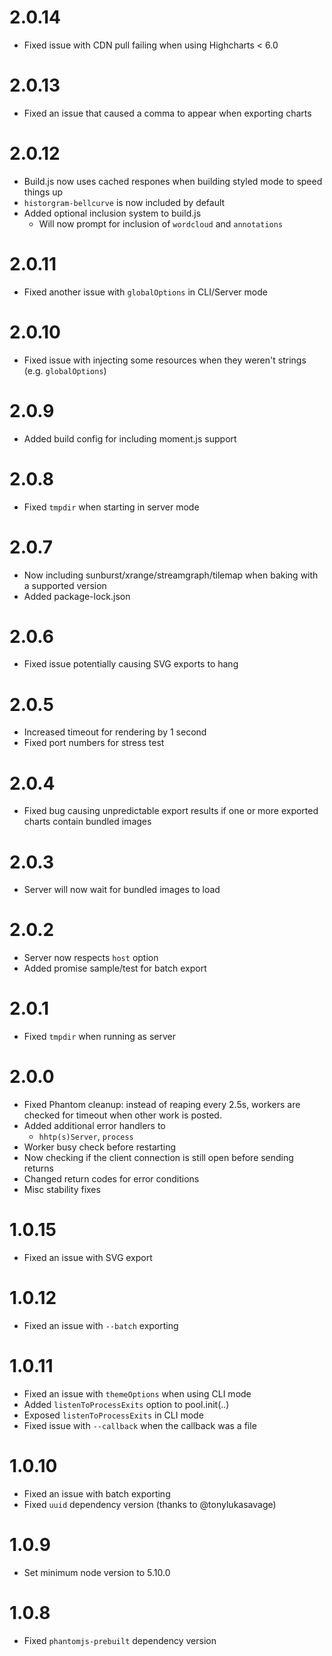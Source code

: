 # 2.0.14

  * Fixed issue with CDN pull failing when using Highcharts < 6.0

# 2.0.13
  
  * Fixed an issue that caused a comma to appear when exporting charts

# 2.0.12
  
  * Build.js now uses cached respones when building styled mode to speed things up
  * `historgram-bellcurve` is now included by default
  * Added optional inclusion system to build.js 
    - Will now prompt for inclusion of `wordcloud` and `annotations`

# 2.0.11

  * Fixed another issue with `globalOptions` in CLI/Server mode

# 2.0.10
  
  * Fixed issue with injecting some resources when they weren't strings (e.g. `globalOptions`)

# 2.0.9
  
  * Added build config for including moment.js support

# 2.0.8
  
  * Fixed `tmpdir` when starting in server mode

# 2.0.7

  * Now including sunburst/xrange/streamgraph/tilemap when baking with a  supported version
  * Added package-lock.json

# 2.0.6
  
  * Fixed issue potentially causing SVG exports to hang

# 2.0.5

  * Increased timeout for rendering by 1 second
  * Fixed port numbers for stress test

# 2.0.4
  
  * Fixed bug causing unpredictable export results if one or more exported
    charts contain bundled images

# 2.0.3

 * Server will now wait for bundled images to load

# 2.0.2
 
 * Server now respects `host` option
 * Added promise sample/test for batch export

# 2.0.1
  
  * Fixed `tmpdir` when running as server

# 2.0.0
  * Fixed Phantom cleanup: instead of reaping every 2.5s, workers are checked for timeout when other work is posted.
  * Added additional error handlers to
    * `hhtp(s)Server`, `process`
  * Worker busy check before restarting
  * Now checking if the client connection is still open before sending returns
  * Changed return codes for error conditions
  * Misc stability fixes

# 1.0.15
  * Fixed an issue with SVG export

# 1.0.12

  * Fixed an issue with `--batch` exporting
  
# 1.0.11

  * Fixed an issue with `themeOptions` when using CLI mode
  * Added `listenToProcessExits` option to pool.init(..)
  * Exposed `listenToProcessExits` in CLI mode
  * Fixed issue with `--callback` when the callback was a file

# 1.0.10

  * Fixed an issue with batch exporting
  * Fixed `uuid` dependency version (thanks to @tonylukasavage)

# 1.0.9
    
  * Set minimum node version to 5.10.0

# 1.0.8
 
 * Fixed `phantomjs-prebuilt` dependency version
